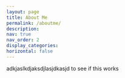 ```yaml
---
layout: page
title: About Me
permalink: /aboutme/
description: 
nav: true
nav_order: 2
display_categories: 
horizontal: false
---
```



adkjaslkdjaksdjlasjdkasjd to see if this works 